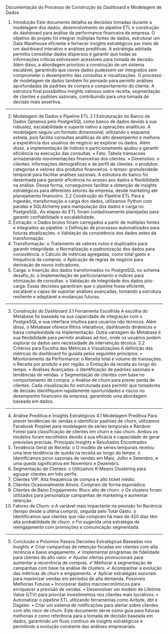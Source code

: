 Documentação do Processo de Construção do Dashboard e Modelagem de Dados
1. Introdução
Este documento detalha as decisões tomadas durante a modelagem dos dados, desenvolvimento do pipeline ETL e construção do dashboard para análise da performance financeira da empresa. O objetivo do projeto foi integrar múltiplas fontes de dados, estruturar um Data Warehouse eficiente e fornecer insights estratégicos por meio de um dashboard interativo e análises preditivas. A estratégia adotada permitiu consolidar dados dispersos e garantir que todas as informações críticas estivessem acessíveis para tomada de decisão.
Além disso, a abordagem priorizou a construção de um sistema escalável, garantindo que novos dados pudessem ser integrados sem comprometer o desempenho das consultas e visualizações. O processo de modelagem de dados também foi pensado para permitir análises aprofundadas de padrões de compra e comportamento do cliente. A estrutura final possibilitou insights valiosos sobre receita, segmentação de clientes e padrões sazonais, contribuindo para uma tomada de decisão mais assertiva.
________________________________________
2. Modelagem de Dados e Pipeline ETL
2.1 Estruturação do Banco de Dados
Optamos pelo PostgreSQL como banco de dados devido à sua robustez, escalabilidade e suporte nativo a operações analíticas. A modelagem seguiu um formato dimensional, utilizando o esquema estrela, pois facilita consultas analíticas de alto desempenho e melhora a experiência dos usuários de negócio ao explorar os dados. Além disso, a implementação de índices e particionamento ajudou a garantir eficiência na execução das consultas.
•	Fato: Tabela transacoes armazenando movimentações financeiras dos clientes.
•	Dimensões: 
o	clientes: informações demográficas e de perfil de clientes.
o	produtos: categorias e valores dos produtos financeiros.
o	tempo: granularidade temporal para facilitar análises sazonais.
A estrutura do banco foi desenhada para garantir eficiência no acesso aos dados e flexibilidade na análise. Dessa forma, conseguimos facilitar a obtenção de insights estratégicos para diferentes setores da empresa, desde marketing até planejamento financeiro.
2.2 Construção do Pipeline ETL
Para a ingestão, transformação e carga dos dados, utilizamos Python com pandas e SQLAlchemy para manipulação dos dados e carga no PostgreSQL. As etapas do ETL foram cuidadosamente planejadas para garantir confiabilidade e escalabilidade.
1.	Extração:
o	Dados brutos foram carregados a partir de múltiplas fontes e integrados ao pipeline.
o	Definição de processos automatizados para futuras atualizações.
o	Validação da consistência dos dados antes da transformação.
2.	Transformação:
o	Tratamento de valores nulos e duplicados para garantir integridade.
o	Normalização e padronização dos dados para consistência.
o	Cálculo de métricas agregadas, como total gasto e frequência de compras.
o	Aplicação de regras de negócio para derivação de novos indicadores.
3.	Carga:
o	Inserção dos dados transformados no PostgreSQL no schema desafio_bi.
o	Implementação de particionamento e índices para otimização de consultas.
o	Validação de integridade dos dados pós-carga.
Essas decisões garantiram que o pipeline fosse eficiente, escalável e capaz de suportar análises avançadas, tornando a estrutura resiliente e adaptável a mudanças futuras.
________________________________________
3. Construção do Dashboard
3.1 Ferramenta Escolhida
A escolha do Metabase foi baseada na sua capacidade de integração com o PostgreSQL e sua interface intuitiva para usuários não técnicos. Além disso, o Metabase oferece filtros interativos, dashboards dinâmicos e baixa complexidade na implementação. Outra vantagem do Metabase é sua flexibilidade para permitir análises ad hoc, onde os usuários podem explorar os dados sem necessidade de intervenção técnica.
3.2 Critérios para Escolha das Métricas e Visualizações
A definição das métricas do dashboard foi guiada pelos seguintes princípios:
•	Monitoramento da Performance:
o	Receita total e volume de transações.
o	Receita por produto e por região.
o	Evolução da receita ao longo do tempo.
•	Análises Avançadas:
o	Identificação de padrões sazonais e tendências de vendas.
o	Segmentação de clientes com base no comportamento de compra.
o	Análise de churn para prever perda de clientes.
Cada visualização foi estruturada para permitir que tomadores de decisão identifiquem rapidamente oportunidades e riscos no desempenho financeiro da empresa, garantindo uma abordagem baseada em dados.
________________________________________
4. Análise Preditiva e Insights Estratégicos
4.1 Modelagem Preditiva
Para prever tendências de vendas e identificar padrões de churn, utilizamos Facebook Prophet para modelagem de séries temporais e Random Forest para classificação de clientes em churn e não churn. Ambos os modelos foram escolhidos devido à sua eficácia e capacidade de gerar previsões precisas.
Principais Insights e Resultados Encontrados
1.	Tendência Geral de Receita:
o	O modelo de séries temporais revelou uma leve tendência de queda na receita ao longo do tempo.
o	Identificamos picos sazonais de vendas em Maio, Julho e Setembro, e uma queda significativa em Novembro e Dezembro.
2.	Segmentação de Clientes:
o	Utilizamos K-Means Clustering para agrupar clientes em três perfis: 
1.	Clientes VIP: Alta frequência de compra e alto ticket médio.
2.	Clientes Ocasionalmente Ativos: Compram de forma esporádica.
3.	Clientes de Baixo Engajamento: Risco alto de churn.
o	Os clusters foram utilizados para personalizar campanhas de marketing e aumentar retenção.
3.	Fatores de Churn:
o	A variável mais impactante na previsão foi Recência (tempo desde a última compra), seguida pelo Total Gasto.
o	Identificamos que clientes que não compram há mais de 420 dias têm alta probabilidade de churn.
o	Foi sugerida uma estratégia de reengajamento com promoções e comunicação segmentada.
________________________________________
5. Conclusão e Próximos Passos
Decisões Estratégicas Baseadas nos Insights
✔ Criar campanhas de retenção focadas em clientes com alta recência e baixo engajamento. ✔ Implementar programas de fidelidade para clientes de alto valor. ✔ Ajustar ofertas promocionais para aumentar a recorrência de compras. ✔ Melhorar a segmentação de campanhas com base na análise de clusters. ✔ Acompanhar a evolução das métricas de churn e engajamento. ✔ Aplicar estratégias sazonais para maximizar vendas em períodos de alta demanda.
Possíveis Melhorias Futuras
•	Incorporar dados macroeconômicos para enriquecer a previsão de vendas.
•	Desenvolver um modelo de Lifetime Value (LTV) para priorizar investimentos nos clientes mais lucrativos.
•	Automatizar o pipeline ETL utilizando ferramentas como Airbyte, dbt e Dagster.
•	Criar um sistema de notificações para alertar sobre clientes com alto risco de churn.
Este documento serve como guia para futuras melhorias e como referência para a tomada de decisão baseada em dados, garantindo um fluxo contínuo de insights estratégicos e permitindo a evolução constante das análises empresariais.

